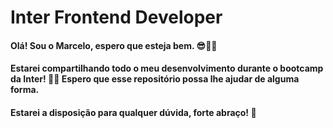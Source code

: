 # Inter Frontend Developer

#### Olá! Sou o Marcelo, espero que esteja bem. 😎👊🏽

#### Estarei compartilhando todo o meu desenvolvimento durante o bootcamp da Inter! 👊🏽 Espero que esse repositório possa lhe ajudar de alguma forma.

#### Estarei a disposição para qualquer dúvida, forte abraço! 🤗